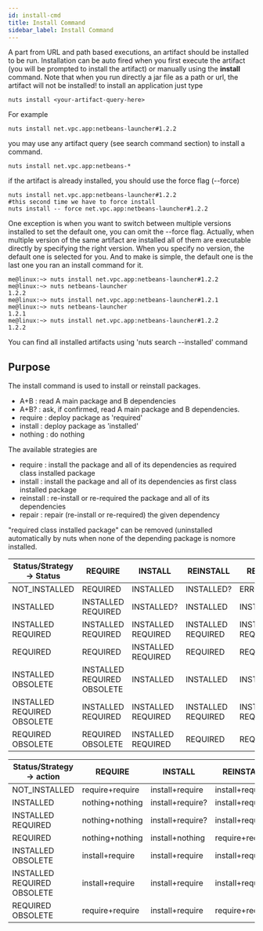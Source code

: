 ```yaml
---
id: install-cmd
title: Install Command
sidebar_label: Install Command
---
```


A part from URL and path based executions, an artifact should be installed to be run. Installation can be auto fired when you first execute the artifact (you will be prompted to install the artifact) or manually using the **install** command. Note that when you run directly a jar file as a path or url, the artifact will not be installed!
to install an application just type
```
nuts install <your-artifact-query-here>
```
For example
```
nuts install net.vpc.app:netbeans-launcher#1.2.2
```
you may use any artifact query (see search command section) to install a command.
```
nuts install net.vpc.app:netbeans-*
```
if the artifact is already installed, you should use the force flag (--force)
```
nuts install net.vpc.app:netbeans-launcher#1.2.2
#this second time we have to force install
nuts install -- force net.vpc.app:netbeans-launcher#1.2.2
```
One exception is when you want to switch between multiple versions installed to set the default one, you can omit the --force flag. Actually, when multiple version of the same artifact are installed all of them are executable directly by specifying the right version. When you specify no version, the default one is selected for you. And to make is simple, the default one is the last one you ran an install command for it.

```
me@linux:~> nuts install net.vpc.app:netbeans-launcher#1.2.2
me@linux:~> nuts netbeans-launcher
1.2.2
me@linux:~> nuts install net.vpc.app:netbeans-launcher#1.2.1
me@linux:~> nuts netbeans-launcher
1.2.1
me@linux:~> nuts install net.vpc.app:netbeans-launcher#1.2.2
1.2.2
```
You can find all installed artifacts using 'nuts search --installed' command

## Purpose
The install command is used to install or reinstall packages.

- A+B  : read A main package and B dependencies
- A+B? : ask, if confirmed, read A main package and B dependencies.
- require : deploy package as 'required'
- install : deploy package as 'installed'
- nothing : do nothing

The available strategies are

- require   : install the package and all of its dependencies as required class installed package
- install   : install the package and all of its dependencies as first class installed package
- reinstall : re-install or re-required the package and all of its dependencies
- repair    : repair (re-install or re-required) the given dependency

"required class installed package" can be removed (uninstalled automatically by nuts when none 
of the depending package is nomore installed.


| Status/Strategy -> Status  | REQUIRE                    |INSTALL              |REINSTALL           |REPAIR              |
|--------------              |----------------            |-----------------    |-----------------   |----------------    |
|NOT_INSTALLED               |REQUIRED                    | INSTALLED           |INSTALLED?          | ERROR              |
|INSTALLED                   |INSTALLED REQUIRED          | INSTALLED?          |INSTALLED           | INSTALLED          |
|INSTALLED REQUIRED          |INSTALLED REQUIRED          | INSTALLED REQUIRED  |INSTALLED REQUIRED  | INSTALLED REQUIRED |
|REQUIRED                    |REQUIRED                    | INSTALLED REQUIRED  |REQUIRED            | REQUIRED           |
|INSTALLED OBSOLETE          |INSTALLED REQUIRED OBSOLETE | INSTALLED           |INSTALLED           | INSTALLED          |
|INSTALLED REQUIRED OBSOLETE |INSTALLED REQUIRED          | INSTALLED REQUIRED  |INSTALLED REQUIRED  | INSTALLED REQUIRED |
|REQUIRED OBSOLETE           |REQUIRED OBSOLETE           | INSTALLED REQUIRED  |REQUIRED            | REQUIRED           |


| Status/Strategy -> action  | REQUIRE        |INSTALL           |REINSTALL        |REPAIR           |
|--------------              |----------------|----------------- |-----------------|---------------- |
|NOT_INSTALLED               |require+require | install+require  |install+require? | error           |
|INSTALLED                   |nothing+nothing | install+require? |install+require  | install+nothing |
|INSTALLED REQUIRED          |nothing+nothing | install+require? |install+require  | install+nothing |
|REQUIRED                    |nothing+nothing | install+nothing  |require+require  | require+nothing |
|INSTALLED OBSOLETE          |install+require | install+require  |install+require  | install+nothing |
|INSTALLED REQUIRED OBSOLETE |install+require | install+require  |install+require  | install+nothing |
|REQUIRED OBSOLETE           |require+require | install+require  |require+require  | require+nothing |

